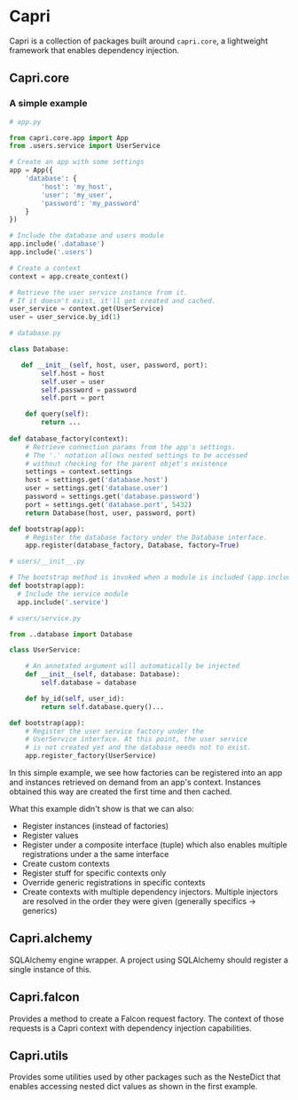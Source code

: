 # Capri

Capri is a collection of packages built around `capri.core`, a lightweight framework that enables dependency injection.

## Capri.core

### A simple example

```python
# app.py

from capri.core.app import App
from .users.service import UserService

# Create an app with some settings
app = App({
    'database': {
        'host': 'my_host',
        'user': 'my_user',
        'password': 'my_password'
    }
})

# Include the database and users module
app.include('.database')
app.include('.users')

# Create a context
context = app.create_context()

# Retrieve the user service instance from it.
# If it doesn't exist, it'll get created and cached.
user_service = context.get(UserService)
user = user_service.by_id(1)
```

```python
# database.py

class Database:

   def __init__(self, host, user, password, port):
        self.host = host
        self.user = user
        self.password = password
        self.port = port

    def query(self):
        return ...
        
def database_factory(context):
    # Retrieve connection params from the app's settings.
    # The '.' notation allows nested settings to be accessed
    # without checking for the parent objet's existence
    settings = context.settings
    host = settings.get('database.host')
    user = settings.get('database.user')
    password = settings.get('database.password')
    port = settings.get('database.port', 5432)
    return Database(host, user, password, port)

def bootstrap(app):
    # Register the database factory under the Database interface.
    app.register(database_factory, Database, factory=True)
```

```python
# users/__init__.py

# The bootstrap method is invoked when a module is included (app.include)
def bootstrap(app):
  # Include the service module
  app.include('.service')
```

```python
# users/service.py

from ..database import Database

class UserService:

    # An annotated argument will automatically be injected
    def __init__(self, database: Database):
        self.database = database

    def by_id(self, user_id):
        return self.database.query()...

def bootstrap(app):
    # Register the user service factory under the
    # UserService interface. At this point, the user service
    # is not created yet and the database needs not to exist.
    app.register_factory(UserService)
```

In this simple example, we see how factories can be registered into an
app and instances retrieved on demand from an app's context.
Instances obtained this way are created the first time and then cached.

What this example didn't show is that we can also:
* Register instances (instead of factories)
* Register values
* Register under a composite interface (tuple) which also
enables multiple registrations under a the same interface
* Create custom contexts
* Register stuff for specific contexts only
* Override generic registrations in specific contexts
* Create contexts with multiple dependency injectors. Multiple
injectors are resolved in the order they were given (generally specifics -> generics)

## Capri.alchemy

SQLAlchemy engine wrapper. A project using SQLAlchemy should register a single instance of this.

## Capri.falcon

Provides a method to create a Falcon request factory. The context of those requests is a Capri context with dependency injection capabilities.

## Capri.utils

Provides some utilities used by other packages such as the NesteDict that enables accessing nested dict values as shown in the first example. 
